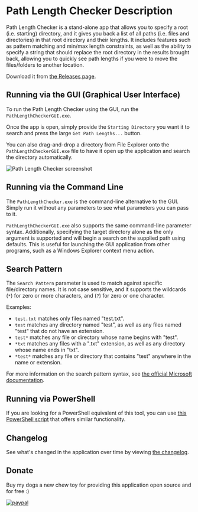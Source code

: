 # Path Length Checker Description

Path Length Checker is a stand-alone app that allows you to specify a root (i.e. starting) directory, and it gives you back a list of all paths (i.e. files and directories) in that root directory and their lengths.
It includes features such as pattern matching and min/max length constraints, as well as the ability to specify a string that should replace the root directory in the results brought back, allowing you to quickly see path lengths if you were to move the files/folders to another location.

Download it from [the Releases page](https://github.com/smood922/PathLengthChecker/releases).

## Running via the GUI (Graphical User Interface)

To run the Path Length Checker using the GUI, run the `PathLengthCheckerGUI.exe`.

Once the app is open, simply provide the `Starting Directory` you want it to search and press the large `Get Path Lengths...` button.

You can also drag-and-drop a directory from File Explorer onto the `PathLengthCheckerGUI.exe` file to have it open up the application and search the directory automatically.

![Path Length Checker screenshot](docs/Images/PathLengthChecker.png)

## Running via the Command Line

The `PathLengthChecker.exe` is the command-line alternative to the GUI. Simply run it without any parameters to see what parameters you can pass to it.

`PathLengthCheckerGUI.exe` also supports the same command-line parameter syntax. Additionally, specifying the target directory alone as the only argument is supported and will begin a search on the supplied path using defaults. This is useful for launching the GUI application from other programs, such as a Windows Explorer context menu action.

## Search Pattern

The `Search Pattern` parameter is used to match against specific file/directory names.
It is not case sensitive, and it supports the wildcards (`*`) for zero or more characters, and (`?`) for zero or one character.

Examples:

- `test.txt` matches only files named "test.txt".
- `test` matches any directory named "test", as well as any files named "test" that do not have an extension.
- `test*` matches any file or directory whose name begins with "test".
- `*txt` matches any files with a ".txt" extension, as well as any directory whose name ends in "txt".
- `*test*` matches any file or directory that contains "test" anywhere in the name or extension.

For more information on the search pattern syntax, see [the official Microsoft documentation](https://docs.microsoft.com/en-us/dotnet/api/system.io.directory.enumeratefilesystementries?view=net-5.0#System_IO_Directory_EnumerateFileSystemEntries_System_String_System_String_).

## Running via PowerShell

If you are looking for a PowerShell equivalent of this tool, you can use [this PowerShell script](tools/GetPathLengths.ps1) that offers similar functionality.

## Changelog

See what's changed in the application over time by viewing [the changelog](Changelog.md).

## Donate

Buy my dogs a new chew toy for providing this application open source and for free :)

[![paypal](https://www.paypalobjects.com/en_US/i/btn/btn_donateCC_LG.gif)](https://www.paypal.com/cgi-bin/webscr?cmd=_s-xclick&hosted_button_id=YVQNLE2GT4R7J)
